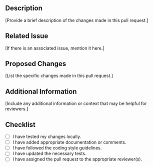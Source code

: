 ## Description

[Provide a brief description of the changes made in this pull request.]

## Related Issue

[If there is an associated issue, mention it here.]

## Proposed Changes

[List the specific changes made in this pull request.]

## Additional Information

[Include any additional information or context that may be helpful for reviewers.]

## Checklist

- [ ] I have tested my changes locally.
- [ ] I have added appropriate documentation or comments.
- [ ] I have followed the coding style guidelines.
- [ ] I have updated the necessary tests.
- [ ] I have assigned the pull request to the appropriate reviewer(s).
